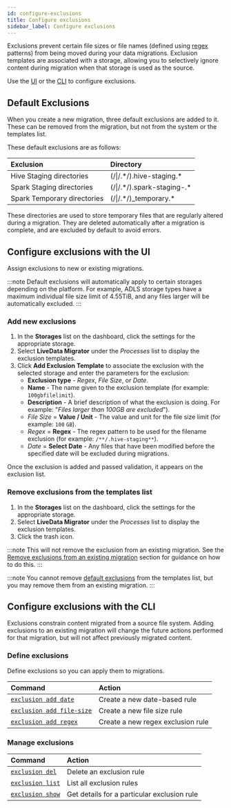 ```yaml
---
id: configure-exclusions
title: Configure exclusions
sidebar_label: Configure exclusions
---
```


Exclusions prevent certain file sizes or file names (defined using [regex](https://regexr.com/) patterns) from being moved during your data migrations. Exclusion templates are associated with a storage, allowing you to selectively ignore content during migration when that storage is used as the source.

Use the [UI](#configure-exclusions-with-the-ui) or the [CLI](#configure-exclusions-with-the-cli) to configure exclusions.

## Default Exclusions

When you create a new migration, three default exclusions are added to it. These can be removed from the migration, but not from the system or the templates list.

These default exclusions are as follows:

| Exclusion | Directory |
|:---|:---|
| Hive Staging directories | (/\|/.\*/).hive-staging.* |
| Spark Staging directories | (/\|/.\*/).spark-staging-.* |
| Spark Temporary directories | (/\|/.\*/)_temporary.* |

These directories are used to store temporary files that are regularly altered during a migration. They are deleted automatically after a migration is complete, and are excluded by default to avoid errors.

## Configure exclusions with the UI

Assign exclusions to new or existing migrations.

:::note
Default exclusions will automatically apply to certain storages depending on the platform. For example, ADLS storage types have a maximum individual file size limit of 4.55TiB, and any files larger will be automatically excluded.
:::

### Add new exclusions

1. In the **Storages** list on the dashboard, click the settings for the appropriate storage.
1. Select **LiveData Migrator** under the _Processes_ list to display the exclusion templates.
1. Click **Add Exclusion Template** to associate the exclusion with the selected storage and enter the parameters for the exclusion:
    * **Exclusion type** - _Regex_, _File Size_, or _Date_.
    * **Name** - The name given to the exclusion template (for example: `100gbfilelimit`).
    * **Description** - A brief description of what the exclusion is doing. For example: "_Files larger than 100GB are excluded_").
    * _File Size_ = **Value / Unit** - The value and unit for the file size limit (for example: `100` `GB`).
    * _Regex_ = **Regex** - The regex pattern to be used for the filename exclusion (for example: `/**/.hive-staging**`).
    * _Date_ = **Select Date** - Any files that have been modified before the specified date will be excluded during migrations.

Once the exclusion is added and passed validation, it appears on the exclusion list.

### Remove exclusions from the templates list

1. In the **Storages** list on the dashboard, click the settings for the appropriate storage.
1. Select **LiveData Migrator** under the _Processes_ list to display the exclusion templates.
1. Click the trash icon.

:::note
This will not remove the exclusion from an existing migration. See the [Remove exclusions from an existing migration](#remove-exclusions-from-an-existing-migration) section for guidance on how to do this.
:::

:::note
You cannot remove [default exclusions](#default-exclusions) from the templates list, but you may remove them from an existing migration.
:::

## Configure exclusions with the CLI

Exclusions constrain content migrated from a source file system. Adding exclusions to an existing migration will change the future actions performed for that migration, but will not affect previously migrated content.

### Define exclusions

Define exclusions so you can apply them to migrations.

| Command | Action |
|:---|:---|
| [`exclusion add date`](./command-reference.md#exclusion-add-date) | Create a new date-based rule |
| [`exclusion add file-size`](./command-reference.md#exclusion-add-file-size) | Create a new file size rule |
| [`exclusion add regex`](./command-reference.md#exclusion-add-regex) | Create a new regex exclusion rule |

### Manage exclusions

| Command | Action |
|:---|:---|
| [`exclusion del`](./command-reference.md#exclusion-del) | Delete an exclusion rule |
| [`exclusion list`](./command-reference.md#exclusion-list) | List all exclusion rules |
| [`exclusion show`](./command-reference.md#exclusion-show) | Get details for a particular exclusion rule |
